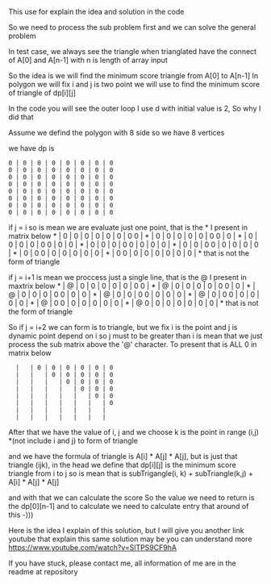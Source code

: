 This use for explain the idea and solution in the code

So we need to process the sub problem first and we can solve the general problem

In test case, we always see the triangle when trianglated have the connect of A[0] and A[n-1] with n is length of array input

So the idea is we will find the minimum score triangle from A[0] to A[n-1]
In polygon we will fix i and j is two point we will use to find the minimum score of triangle of dp[i][j]

In the code you will see the outer loop I use d with initial value is 2, So why I did that

Assume we defind the polygon with 8 side so we have 8 vertices

we have dp is 

    0 | 0 | 0 | 0 | 0 | 0 | 0 | 0
    0 | 0 | 0 | 0 | 0 | 0 | 0 | 0
    0 | 0 | 0 | 0 | 0 | 0 | 0 | 0
    0 | 0 | 0 | 0 | 0 | 0 | 0 | 0
    0 | 0 | 0 | 0 | 0 | 0 | 0 | 0
    0 | 0 | 0 | 0 | 0 | 0 | 0 | 0
    0 | 0 | 0 | 0 | 0 | 0 | 0 | 0
    0 | 0 | 0 | 0 | 0 | 0 | 0 | 0

if j = i so is mean we are evaluate just one point, that is the * I present in matrix below
    * | 0 | 0 | 0 | 0 | 0 | 0 | 0
    0 | * | 0 | 0 | 0 | 0 | 0 | 0
    0 | 0 | * | 0 | 0 | 0 | 0 | 0
    0 | 0 | 0 | * | 0 | 0 | 0 | 0
    0 | 0 | 0 | 0 | * | 0 | 0 | 0
    0 | 0 | 0 | 0 | 0 | * | 0 | 0
    0 | 0 | 0 | 0 | 0 | 0 | * | 0
    0 | 0 | 0 | 0 | 0 | 0 | 0 | *
that is not the form of triangle 

if j = i+1 is mean we proccess just a single line, that is the @ I present in maxtrix below
    * | @ | 0 | 0 | 0 | 0 | 0 | 0
    0 | * | @ | 0 | 0 | 0 | 0 | 0
    0 | 0 | * | @ | 0 | 0 | 0 | 0
    0 | 0 | 0 | * | @ | 0 | 0 | 0
    0 | 0 | 0 | 0 | * | @ | 0 | 0
    0 | 0 | 0 | 0 | 0 | * | @ | 0
    0 | 0 | 0 | 0 | 0 | 0 | * | @
    0 | 0 | 0 | 0 | 0 | 0 | 0 | *
that is not the form of triangle 

So if j = i+2 we can form is to triangle, but we fix i is the point and j is dynamic point depend on i so j must to be greater than i is mean that we just process the sub matrix above the '@' character. To present that is ALL 0 in matrix below

      |   | 0 | 0 | 0 | 0 | 0 | 0
      |   |   | 0 | 0 | 0 | 0 | 0
      |   |   |   | 0 | 0 | 0 | 0
      |   |   |   |   | 0 | 0 | 0
      |   |   |   |   |   | 0 | 0
      |   |   |   |   |   |   | 0
      |   |   |   |   |   |   |  
      |   |   |   |   |   |   | 

After that we have the value of i, j and we choose k is the point in range (i,j) *(not include i and j) to form of triangle

and we have the formula of triangle is A[i] * A[j] * A[j], but is just that triangle (ijk), in the head we define that
dp[i][j] is the minimum score triangle from i to j so is mean that is 
    subTrigangle(i, k) + subTriangle(k,j) + A[i] * A[j] * A[j]

and with that we can calculate the score
So the value we need to return is the dp[0][n-1] and to calculate we need to calculate entry that around of this -)))

Here is the idea I explain of this solution, but I will give you another link youtube that explain this same solution may be you can understand more
    https://www.youtube.com/watch?v=SlTPS9CF9hA

If you have stuck, please contact me, all information of me are in the readme at repository